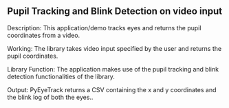 ## Pupil Tracking and Blink Detection on video input

Description: This application/demo tracks eyes and returns the pupil coordinates from a video.<br>

Working: The library takes video input specified by the user and returns the pupil coordinates.<br>

Library Function: The application makes use of the pupil tracking and blink detection functionalities of the library.<br>

Output: PyEyeTrack returns a CSV containing the x and y coordinates and the blink log of both the eyes..

